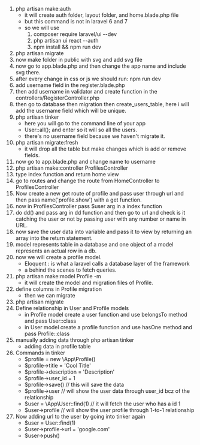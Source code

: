 1) php artisan make:auth
    - it will create auth folder, layout folder, and home.blade.php file
    - but this command is not in laravel 6 and 7
    - so we will use
        1) composer require laravel/ui --dev
        2) php artisan ui react --auth
        3) npm install && npm run dev
2) php artisan migrate
3) now make folder in public with svg and add svg file
4) now go to app.blade.php and then change the app name and include svg there.
5) after every change in css or js we should run: npm run dev
6) add username field in the register.blade.php
7) then add username in validator and create function in the controllers/RegisterController.php
8) then go to database then migration then create_users_table, here i will add the username field which will be unique.
9) php artisan tinker
    - here you will go to the command line of your app
    - User::all(); and enter so it will so all the users.
    - there's no username field because we haven't migrate it.
10) php artisan migrate:fresh   
    - it will drop all the table but make changes which is add or remove fields.
11) now go to app.blade.php and change name to username
12) php artisan make:controller ProfilesController
13) type index function and return home view
14) go to routes and change the route from HomeController to ProfilesController
15) Now create a new get route of profile and pass user through url and then pass name('profile.show') with a get function.
16) now in ProfilesController pass $user arg in a index function
17) do dd() and pass arg in dd function and then go to url and check is it catching the user or not by passing user with any number or name in URL.
18) now save the user data into variable and pass it to view by returning an array into the return statement.
19) model represents table in a database and one object of a model represents an actual row in a db.
20) now we will create a profile model.
    - Eloquent : is what a laravel calls a database layer of the framework
    - a behind the scenes to fetch queries.
21) php artisan make:model Profile -m
    - it will create the model and migration files of Profile.
22) define columns in Profile migration
    - then we can migrate
23) php artisan migrate
24) Define relationship in User and Profile models
    - in Profile model create a user function and use belongsTo method and pass User::class
    - in User model create a profile function and use hasOne method and pass Profile::class
25) manually adding data through php artisan tinker
    - adding data in profile table
26) Commands in tinker
    - $profile = new \App\Profile()
    - $profile->title = 'Cool Title'
    - $profile->description = 'Description'
    - $profile->user_id = 1
    - $profile->save()    // this will save the data
    - $profile->user      // will show the user data through user_id bcz of the relationship
    - $user = \App\User::find(1)   // it will fetch the user who has a id 1
    - $user->profile      // will show the user profile through 1-to-1 relationship
27) Now adding url to the user by going into tinker again
    - $user = User::find(1)
    - $user->profile->url = 'google.com'
    - $user->push()
